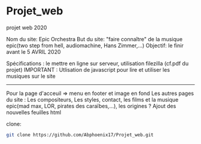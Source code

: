 # Projet_web
 projet web 2020
  
  Nom du site: Epic Orchestra 
  But du site: "faire connaître" de la musique epic(two step from hell, audiomachine, Hans Zimmer,...) 
  Objectif: le finir avant le 5 AVRIL 2020
  
  Spécifications : le mettre en ligne sur serveur, utilisation filezilla (cf.pdf du projet)
                IMPORTANT : Utlisation de javascript pour lire et utiliser les musiques sur le site


_______________________________________________________________________________________________________

Pour la page d'acceuil => menu en footer et image en fond 
Les autres pages du site : Les compositeurs, Les styles, contact, les films et la musique epic(mad max, LOR, pirates des caraïbes,...), les origines ?
Ajout des nouvelles feuilles html



clone: 
```bash
git clone https://github.com/Abphoenix17/Projet_web.git
```
